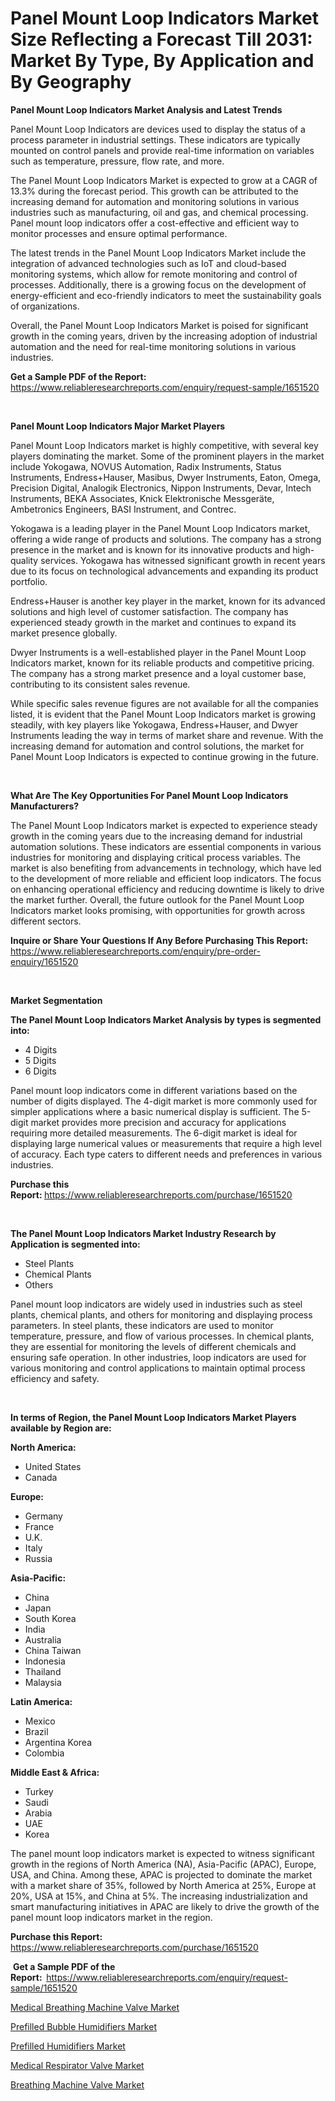 <p><h1>Panel Mount Loop Indicators Market Size Reflecting a Forecast Till 2031: Market By Type, By Application and By Geography</h1></p><p><strong>Panel Mount Loop Indicators Market Analysis and Latest Trends</strong></p>
<p><p>Panel Mount Loop Indicators are devices used to display the status of a process parameter in industrial settings. These indicators are typically mounted on control panels and provide real-time information on variables such as temperature, pressure, flow rate, and more.</p><p>The Panel Mount Loop Indicators Market is expected to grow at a CAGR of 13.3% during the forecast period. This growth can be attributed to the increasing demand for automation and monitoring solutions in various industries such as manufacturing, oil and gas, and chemical processing. Panel mount loop indicators offer a cost-effective and efficient way to monitor processes and ensure optimal performance.</p><p>The latest trends in the Panel Mount Loop Indicators Market include the integration of advanced technologies such as IoT and cloud-based monitoring systems, which allow for remote monitoring and control of processes. Additionally, there is a growing focus on the development of energy-efficient and eco-friendly indicators to meet the sustainability goals of organizations.</p><p>Overall, the Panel Mount Loop Indicators Market is poised for significant growth in the coming years, driven by the increasing adoption of industrial automation and the need for real-time monitoring solutions in various industries.</p></p>
<p><strong>Get a Sample PDF of the Report:&nbsp;</strong> <a href="https://www.reliableresearchreports.com/enquiry/request-sample/1651520">https://www.reliableresearchreports.com/enquiry/request-sample/1651520</a></p>
<p>&nbsp;</p>
<p><strong>Panel Mount Loop Indicators Major Market Players</strong></p>
<p><p>Panel Mount Loop Indicators market is highly competitive, with several key players dominating the market. Some of the prominent players in the market include Yokogawa, NOVUS Automation, Radix Instruments, Status Instruments, Endress+Hauser, Masibus, Dwyer Instruments, Eaton, Omega, Precision Digital, Analogik Electronics, Nippon Instruments, Devar, Intech Instruments, BEKA Associates, Knick Elektronische Messgeräte, Ambetronics Engineers, BASI Instrument, and Contrec.</p><p>Yokogawa is a leading player in the Panel Mount Loop Indicators market, offering a wide range of products and solutions. The company has a strong presence in the market and is known for its innovative products and high-quality services. Yokogawa has witnessed significant growth in recent years due to its focus on technological advancements and expanding its product portfolio.</p><p>Endress+Hauser is another key player in the market, known for its advanced solutions and high level of customer satisfaction. The company has experienced steady growth in the market and continues to expand its market presence globally.</p><p>Dwyer Instruments is a well-established player in the Panel Mount Loop Indicators market, known for its reliable products and competitive pricing. The company has a strong market presence and a loyal customer base, contributing to its consistent sales revenue.</p><p>While specific sales revenue figures are not available for all the companies listed, it is evident that the Panel Mount Loop Indicators market is growing steadily, with key players like Yokogawa, Endress+Hauser, and Dwyer Instruments leading the way in terms of market share and revenue. With the increasing demand for automation and control solutions, the market for Panel Mount Loop Indicators is expected to continue growing in the future.</p></p>
<p>&nbsp;</p>
<p><strong>What Are The Key Opportunities For Panel Mount Loop Indicators Manufacturers?</strong></p>
<p><p>The Panel Mount Loop Indicators market is expected to experience steady growth in the coming years due to the increasing demand for industrial automation solutions. These indicators are essential components in various industries for monitoring and displaying critical process variables. The market is also benefiting from advancements in technology, which have led to the development of more reliable and efficient loop indicators. The focus on enhancing operational efficiency and reducing downtime is likely to drive the market further. Overall, the future outlook for the Panel Mount Loop Indicators market looks promising, with opportunities for growth across different sectors.</p></p>
<p><strong>Inquire or Share Your Questions If Any Before Purchasing This Report:</strong> <a href="https://www.reliableresearchreports.com/enquiry/pre-order-enquiry/1651520">https://www.reliableresearchreports.com/enquiry/pre-order-enquiry/1651520</a></p>
<p>&nbsp;</p>
<p><strong>Market Segmentation</strong></p>
<p><strong>The Panel Mount Loop Indicators Market Analysis by types is segmented into:</strong></p>
<p><ul><li>4 Digits</li><li>5 Digits</li><li>6 Digits</li></ul></p>
<p><p>Panel mount loop indicators come in different variations based on the number of digits displayed. The 4-digit market is more commonly used for simpler applications where a basic numerical display is sufficient. The 5-digit market provides more precision and accuracy for applications requiring more detailed measurements. The 6-digit market is ideal for displaying large numerical values or measurements that require a high level of accuracy. Each type caters to different needs and preferences in various industries.</p></p>
<p><strong>Purchase this Report:&nbsp;</strong><a href="https://www.reliableresearchreports.com/purchase/1651520">https://www.reliableresearchreports.com/purchase/1651520</a></p>
<p>&nbsp;</p>
<p><strong>The Panel Mount Loop Indicators Market Industry Research by Application is segmented into:</strong></p>
<p><ul><li>Steel Plants</li><li>Chemical Plants</li><li>Others</li></ul></p>
<p><p>Panel mount loop indicators are widely used in industries such as steel plants, chemical plants, and others for monitoring and displaying process parameters. In steel plants, these indicators are used to monitor temperature, pressure, and flow of various processes. In chemical plants, they are essential for monitoring the levels of different chemicals and ensuring safe operation. In other industries, loop indicators are used for various monitoring and control applications to maintain optimal process efficiency and safety.</p></p>
<p>&nbsp;</p>
<p><strong>In terms of Region, the Panel Mount Loop Indicators Market Players available by Region are:</strong></p>
<p>
    <p> <strong> North America: </strong>
        <ul>
            <li>United States</li>
            <li>Canada</li>
        </ul>
        </p> 
    <p> <strong> Europe: </strong>
        <ul>
            <li>Germany</li>
            <li>France</li>
            <li>U.K.</li>
            <li>Italy</li>
            <li>Russia</li>
        </ul>
        </p> 
    <p> <strong> Asia-Pacific: </strong>
        <ul>
            <li>China</li>
            <li>Japan</li>
            <li>South Korea</li>
            <li>India</li>
            <li>Australia</li>
            <li>China Taiwan</li>
            <li>Indonesia</li>
            <li>Thailand</li>
            <li>Malaysia</li>
        </ul>
        </p> 
    <p> <strong> Latin America: </strong>
        <ul>
            <li>Mexico</li>
            <li>Brazil</li>
            <li>Argentina Korea</li>
            <li>Colombia</li>
        </ul>
        </p> 
    <p> <strong> Middle East & Africa: </strong>
        <ul>
            <li>Turkey</li>
            <li>Saudi</li>
            <li>Arabia</li>
            <li>UAE</li>
            <li>Korea</li>
        </ul>
    </p>
    </p>
<p><p>The panel mount loop indicators market is expected to witness significant growth in the regions of North America (NA), Asia-Pacific (APAC), Europe, USA, and China. Among these, APAC is projected to dominate the market with a market share of 35%, followed by North America at 25%, Europe at 20%, USA at 15%, and China at 5%. The increasing industrialization and smart manufacturing initiatives in APAC are likely to drive the growth of the panel mount loop indicators market in the region.</p></p>
<p><strong>Purchase this Report: </strong><a href="https://www.reliableresearchreports.com/purchase/1651520">https://www.reliableresearchreports.com/purchase/1651520</a></p>
<p>&nbsp;<strong>Get a Sample PDF of the Report:&nbsp;&nbsp;</strong><a href="https://www.reliableresearchreports.com/enquiry/request-sample/1651520">https://www.reliableresearchreports.com/enquiry/request-sample/1651520</a></p>
<p><strong></strong></p>
<p><p><a href="https://medium.com/@kcekkboop72786/medical-breathing-machine-valve-market-size-and-market-trends-complete-industry-overview-2024-to-231c19cdbe0b">Medical Breathing Machine Valve Market</a></p><p><a href="https://medium.com/@catherinemartinez15/prefilled-bubble-humidifiers-market-size-market-outlook-and-market-forecast-2024-to-2031-21fcbbb8b9d4">Prefilled Bubble Humidifiers Market</a></p><p><a href="https://medium.com/@catherinemartinez15/decoding-prefilled-humidifiers-market-metrics-market-share-trends-and-growth-patterns-7a014dd72bf0">Prefilled Humidifiers Market</a></p><p><a href="https://medium.com/@kcekkboop72786/medical-respirator-valve-market-the-key-to-successful-business-strategy-forecast-till-2031-66b60bd397a9">Medical Respirator Valve Market</a></p><p><a href="https://medium.com/p/df667bf74060/edit">Breathing Machine Valve Market</a></p></p>